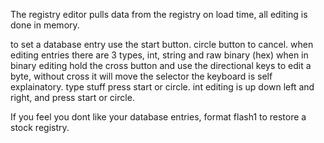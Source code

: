 The registry editor pulls data from the registry on load time, all editing is done in memory. 

to set a database entry use the start button. circle button to cancel.
when editing entries there are 3 types, int, string and raw binary (hex)
when in binary editing hold the cross button and use the directional keys to edit a byte, without cross it will move the selector
the keyboard is self explainatory. type stuff press start or circle.
int editing is up down left and right, and press start or circle. 

If you feel you dont like your database entries, format flash1 to restore a stock registry.
